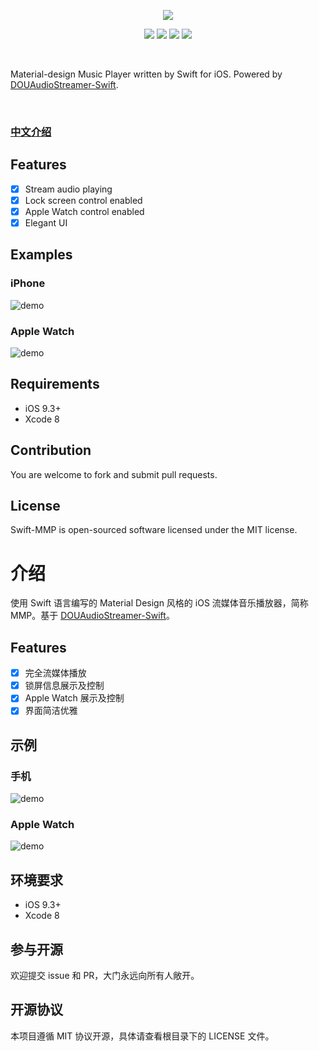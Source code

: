 <p align="center">
    <a href="https://github.com/johnlui/Swift-MMP"><img src="https://github.com/johnlui/Swift-MMP/blob/master/assets/Swift-MMP.jpg"></a>
</p>

<p align="center">
    <a href="https://github.com/johnlui/Swift-MMP"><img src="https://img.shields.io/badge/platform-ios-lightgrey.svg"></a>
    <a href="https://github.com/johnlui/Swift-MMP"><img src="https://img.shields.io/github/license/johnlui/Swift-MMP.svg?style=flat"></a>
    <a href="https://github.com/johnlui/Swift-MMP"><img src="https://img.shields.io/badge/language-Swift%203-orange.svg"></a>
    <a href="https://travis-ci.org/johnlui/Swift-MMP"><img src="https://img.shields.io/travis/johnlui/Swift-MMP.svg"></a>
</p>

<br>

Material-design Music Player written by Swift for iOS. Powered by [DOUAudioStreamer-Swift](https://github.com/johnlui/DOUAudioStreamer-Swift).

<br>

### [中文介绍](#介绍)

## Features

- [x] Stream audio playing
- [x] Lock screen control enabled
- [x] Apple Watch control enabled
- [x] Elegant UI

## Examples

### iPhone

![demo](https://github.com/johnlui/Swift-MMP/blob/master/assets/demo.jpg)

### Apple Watch

![demo](https://github.com/johnlui/Swift-MMP/blob/master/assets/watch-demo.jpg)

## Requirements

* iOS 9.3+
* Xcode 8

## Contribution

You are welcome to fork and submit pull requests.

## License

Swift-MMP is open-sourced software licensed under the MIT license.

# 介绍

使用 Swift 语言编写的 Material Design 风格的 iOS 流媒体音乐播放器，简称 MMP。基于 [DOUAudioStreamer-Swift](https://github.com/johnlui/DOUAudioStreamer-Swift)。

## Features

- [x] 完全流媒体播放
- [x] 锁屏信息展示及控制
- [x] Apple Watch 展示及控制
- [x] 界面简洁优雅

## 示例

### 手机

![demo](https://github.com/johnlui/Swift-MMP/blob/master/assets/demo.jpg)

### Apple Watch

![demo](https://github.com/johnlui/Swift-MMP/blob/master/assets/watch-demo.jpg)

## 环境要求

* iOS 9.3+
* Xcode 8

## 参与开源

欢迎提交 issue 和 PR，大门永远向所有人敞开。

## 开源协议

本项目遵循 MIT 协议开源，具体请查看根目录下的 LICENSE 文件。